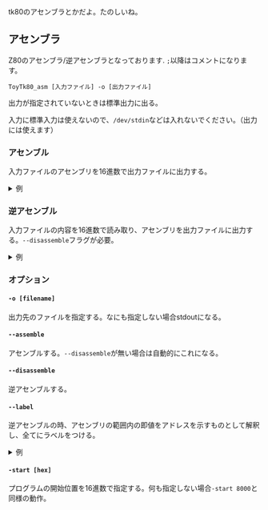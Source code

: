 tk80のアセンブラとかだよ。たのしいね。

## アセンブラ
Z80のアセンブラ/逆アセンブラとなっております.
`;`以降はコメントになります。
```
ToyTk80_asm [入力ファイル] -o [出力ファイル]
```
出力が指定されていないときは標準出力に出る。

入力に標準入力は使えないので、`/dev/stdin`などは入れないでください。（出力には使えます）

### アセンブル
入力ファイルのアセンブリを16進数で出力ファイルに出力する。

<details>
<summary>例</summary>

`in.asm`がこうなっているときに
```
LD A, 0
LD B, 10
loop:
ADD A,B
DEC B
LD C, A
LD A, 0
CP B
JR NZ, loop
LD A, C
HALT
```
このコマンドを実行することで
```sh
ToyTk80_asm ./in.asm -o ./out.hex
```

`out.hex`にこう出力される
```
3e00060a80054f3e00b820f87976
```

</details>

### 逆アセンブル
入力ファイルの内容を16進数で読み取り、アセンブリを出力ファイルに出力する。`--disassemble`フラグが必要。
<details>
<summary>例</summary>

`in.hex`がこうなっているとき
```
3e00060a80054f3e00b820f87976
```

このコマンドを実行することで
```sh
ToyTk80_asm ./in.hex -o ./out.asm --disassemble
```
こう出力される。
```asm
LD A,00H
LD B,0aH
LABEL_0: 
ADD A,B
DEC B
LD C,A
LD A,00H
CP B
JR NZ,LABEL_0
LD A,C
HALT 
```
</details>

### オプション

#### `-o [filename]`
出力先のファイルを指定する。なにも指定しない場合stdoutになる。

#### `--assemble`
アセンブルする。`--disassemble`が無い場合は自動的にこれになる。

#### `--disassemble`
逆アセンブルする。

#### `--label`
逆アセンブルの時、アセンブリの範囲内の即値をアドレスを示すものとして解釈し、全てにラベルをつける。
<details>
<summary>例</summary>

```asm
jump_addr:
JP jump_addr
```
というコードがあった時、`--label`フラグがないとこれをアセンブル→逆アセンブルした際には数値がそのまま表示される。
```asm
JP 8000H
```
`--label`フラグがある場合、アセンブル→逆アセンブルすると自動的にラベルが作成される。
```asm
LABEL_0: 
JP LABEL_0
```

ただし、それが実際アドレスであるかの検証はしないので、うまくいかないかもしれない。
</details>

#### `-start [hex]`
プログラムの開始位置を16進数で指定する。何も指定しない場合`-start 8000`と同様の動作。
